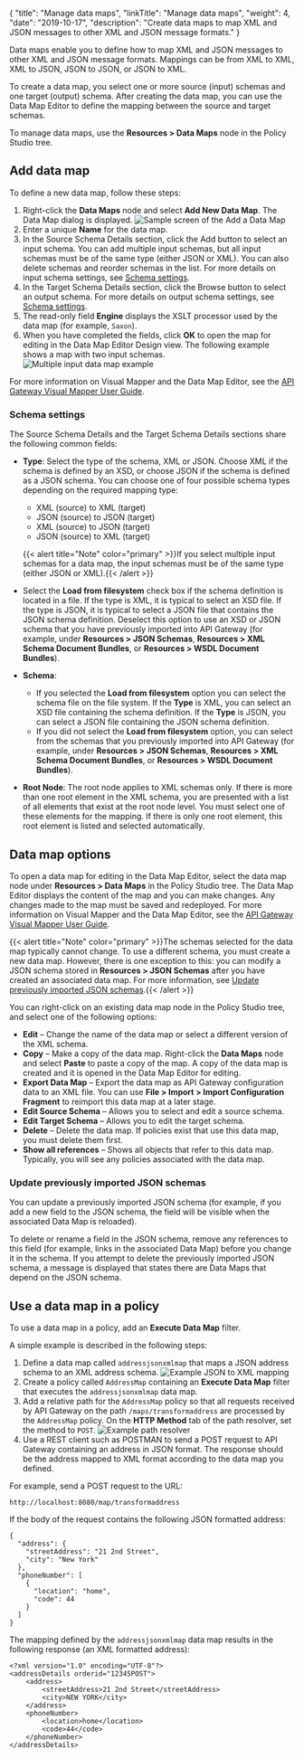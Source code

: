 {
"title": "Manage data maps",
"linkTitle": "Manage data maps",
"weight": 4,
"date": "2019-10-17",
"description": "Create data maps to map XML and JSON messages to other XML and JSON message formats."
}

Data maps enable you to define how to map XML and JSON messages to other XML and JSON message formats. Mappings can be from XML to XML, XML to JSON, JSON to JSON, or JSON to XML.

To create a data map, you select one or more source (input) schemas and one target (output) schema. After creating the data map, you can use the Data Map Editor to define the mapping between the source and target schemas.

To manage data maps, use the **Resources > Data Maps** node in the Policy Studio tree.

## Add data map

To define a new data map, follow these steps:

1. Right-click the **Data Maps** node and select **Add New Data Map**. The Data Map dialog is displayed.
    ![Sample screen of the Add a Data Map ](/Images/PolDevGuide/Mapper/sample_datamap_dialog.png)
2. Enter a unique **Name** for the data map.
3. In the Source Schema Details section, click the Add button to select an input schema. You can add multiple input schemas, but all input schemas must be of the same type (either JSON or XML). You can also delete schemas and reorder schemas in the list. For more details on input schema settings, see [Schema settings](#Schema).
4. In the Target Schema Details section, click the Browse button to select an output schema. For more details on output schema settings, see [Schema settings](#Schema).
5. The read-only field **Engine** displays the XSLT processor used by the data map (for example, `Saxon`).
6. When you have completed the fields, click **OK** to open the map for editing in the Data Map Editor Design view. The following example shows a map with two input schemas.
    ![Multiple input data map example](/Images/PolDevGuide/Mapper/visual_mapper_multi_input.png)

For more information on Visual Mapper and the Data Map Editor, see the [API Gateway Visual Mapper User Guide](/bundle/API_VisualMapper_78_UserGuide_allOS_en_HTML5).

### Schema settings

The Source Schema Details and the Target Schema Details sections share the following common fields:

* **Type**: Select the type of the schema, XML or JSON. Choose XML if the schema is defined by an XSD, or choose JSON if the schema is defined as a JSON schema. You can choose one of four possible schema types depending on the required mapping type:
    * XML (source) to XML (target)
    * JSON (source) to JSON (target)
    * XML (source) to JSON (target)
    * JSON (source) to XML (target)

    {{< alert title="Note" color="primary" >}}If you select multiple input schemas for a data map, the input schemas must be of the same type (either JSON or XML).{{< /alert >}}

* Select the **Load from filesystem** check box if the schema definition is located in a file. If the type is XML, it is typical to select an XSD file. If the type is JSON, it is typical to select a JSON file that contains the JSON schema definition. Deselect this option to use an XSD or JSON schema that you have previously imported into API Gateway (for example, under **Resources > JSON Schemas**, **Resources > XML Schema Document Bundles**, or **Resources > WSDL Document Bundles**).

* **Schema**:
    * If you selected the **Load from filesystem** option you can select the schema file on the file system. If the **Type** is XML, you can select an XSD file containing the schema definition. If the **Type** is JSON, you can select a JSON file containing the JSON schema definition.
    * If you did not select the **Load from filesystem** option, you can select from the schemas that you previously imported into API Gateway (for example, under **Resources > JSON Schemas**, **Resources > XML Schema Document Bundles**, or **Resources > WSDL Document Bundles**).

* **Root Node**: The root node applies to XML schemas only. If there is more than one root element in the XML schema, you are presented with a list of all elements that exist at the root node level. You must select one of these elements for the mapping. If there is only one root element, this root element is listed and selected automatically.

## Data map options

To open a data map for editing in the Data Map Editor, select the data map node under **Resources > Data Maps** in the Policy Studio tree. The Data Map Editor displays the content of the map and you can make changes. Any changes made to the map must be saved and redeployed. For more information on Visual Mapper and the Data Map Editor, see the
[API Gateway Visual Mapper User Guide](/bundle/API_VisualMapper_78_UserGuide_allOS_en_HTML5).

{{< alert title="Note" color="primary" >}}The schemas selected for the data map typically cannot change. To use a different schema, you must create a new data map. However, there is one exception to this: you can modify a JSON schema stored in **Resources > JSON Schemas** after you have created an associated data map. For more information, see [Update previously imported JSON schemas](#update-previously-imported-json-schemas).{{< /alert >}}

You can right-click on an existing data map node in the Policy Studio tree, and select one of the following options:

* **Edit** – Change the name of the data map or select a different version of the XML schema.
* **Copy** – Make a copy of the data map. Right-click the **Data Maps** node and select **Paste** to paste a copy of the map. A copy of the data map is created and it is opened in the Data Map Editor for editing.
* **Export Data Map** – Export the data map as API Gateway configuration data to an XML file. You can use **File > Import > Import Configuration Fragment** to reimport this data map at a later stage.
* **Edit Source Schema** – Allows you to select and edit a source schema.
* **Edit Target Schema** – Allows you to edit the target schema.
* **Delete** – Delete the data map. If policies exist that use this data map, you must delete them first.
* **Show all references** – Shows all objects that refer to this data map. Typically, you will see any policies associated with the data map.

### Update previously imported JSON schemas

You can update a previously imported JSON schema (for example, if you add a new field to the JSON schema, the field will be visible when the associated Data Map is reloaded).

To delete or rename a field in the JSON schema, remove any references to this field (for example, links in the associated Data Map) before you change it in the schema. If you attempt to delete the previously imported JSON schema, a message is displayed that states there are Data Maps that depend on the JSON schema.

## Use a data map in a policy

To use a data map in a policy, add an **Execute Data Map** filter.

A simple example is described in the following steps:

1. Define a data map called `addressjsonxmlmap` that maps a JSON address schema to an XML address schema.
    ![Example JSON to XML mapping](/Images/PolDevGuide/Mapper/sample_mapping.png)
2. Create a policy called `AddressMap` containing an **Execute Data Map** filter that executes the `addressjsonxmlmap` data map.
3. Add a relative path for the `AddressMap` policy so that all requests received by API Gateway on the path `/maps/transformaddress` are processed by the `AddressMap` policy. On the **HTTP Method** tab of the path resolver, set the method to `POST`.
    ![Example path resolver](/Images/PolDevGuide/Mapper/map_path_resolver.png)
4. Use a REST client such as POSTMAN to send a POST request to API Gateway containing an address in JSON format. The response should be the address mapped to XML format according to the data map you defined.

For example, send a POST request to the URL:

```
http://localhost:8080/map/transformaddress
```

If the body of the request contains the following JSON formatted address:

```
{
  "address": {
    "streetAddress": "21 2nd Street",
    "city": "New York"
  },
  "phoneNumber": [
    {
      "location": "home",
      "code": 44
    }
  ]
}
```

The mapping defined by the `addressjsonxmlmap` data map results in the following response (an XML formatted address):

```
<?xml version="1.0" encoding="UTF-8"?>
<addressDetails orderid="12345POST">
    <address>
        <streetAddress>21 2nd Street</streetAddress>
        <city>NEW YORK</city>
    </address>
    <phoneNumber>
        <location>home</location>
        <code>44</code>
    </phoneNumber>
</addressDetails>
```
